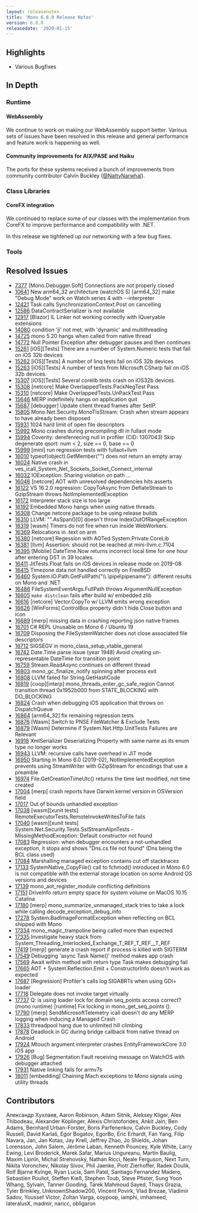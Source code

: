 ```yaml
---
layout: releasenotes
title: 'Mono 6.8.0 Release Notes'
version: 6.8.0
releasedate: '2020-01-15'
---
```


## Highlights

-   Various Bugfixes

## In Depth

### Runtime

#### WebAssembly

We continue to work on making our WebAssembly support better. Various sets of issues have been resolved in this release and general performance and feature work is happening as well.

#### Community improvements for AIX/PASE and Haiku

The ports for these systems received a bunch of improvements from community contributor Calvin Buckley ([@NattyNarwhal](https://github.com/NattyNarwhal)).

### Class Libraries

#### CoreFX integration

We continued to replace some of our classes with the implementation from CoreFX to improve performance and compatibility with .NET.

In this release we tightened up our networking with a few bug fixes.

### Tools

## Resolved Issues

-   [7377](https://github.com/mono/mono/issues/7377) \[Mono.Debugger.Soft\] Connections are not properly closed
-   [10641](https://github.com/mono/mono/issues/10641) New arm64_32 architecture (watchOS 5) \[arm64_32\] make "Debug Mode" work on Watch series 4 with --interpreter
-   [12421](https://github.com/mono/mono/issues/12421) Task calls SynchronizationContext.Post on cancelling
-   [12586](https://github.com/mono/mono/issues/12586) DataContractSerializer is not available
-   [12917](https://github.com/mono/mono/issues/12917) \[Blazor\] IL Linker not working correctly with IQueryable extensions
-   [14080](https://github.com/mono/mono/issues/14080) condition 'ji' not met, with 'dynamic' and multithreading
-   [14725](https://github.com/mono/mono/issues/14725) mono 5.20 hangs when called from native thread
-   [14772](https://github.com/mono/mono/issues/14772) Null Pointer Exception after debugger pauses and then continues
-   [15261](https://github.com/mono/mono/issues/15261) \[iOS\]\[Tests\] There are a number of System.Numeric tests that fail on iOS 32b devices
-   [15262](https://github.com/mono/mono/issues/15262) \[iOS\]\[Tests\] A number of linq tests fail on iOS 32b devices
-   [15263](https://github.com/mono/mono/issues/15263) \[iOS\]\[Tests\] A number of tests from Microsoft.CSharp fail on iOS 32b devices.
-   [15307](https://github.com/mono/mono/issues/15307) \[iOS\]\[Tests\] Several corelib tests crash on iOS32b devices.
-   [15308](https://github.com/mono/mono/issues/15308) \[netcore\] Make OverlappedTests.PackNegTest Pass
-   [15310](https://github.com/mono/mono/issues/15310) \[netcore\] Make OverlappedTests.UnPackTest Pass
-   [15646](https://github.com/mono/mono/issues/15646) MERP indefinitely hangs on application quit
-   [15687](https://github.com/mono/mono/issues/15687) \[debugger\] Update client thread frames after SetIP.
-   [15805](https://github.com/mono/mono/issues/15805) Mono.Net.Security.MonoTlsStream: Crash when stream appears to have already been disposed
-   [15931](https://github.com/mono/mono/issues/15931) 1024 hard limit of open file descriptors
-   [15992](https://github.com/mono/mono/issues/15992) Mono crashes during precompiling dll in fullaot mode
-   [15994](https://github.com/mono/mono/issues/15994) Coverity: derefenrecing null in profiler (CID: 1307043) Skip degenerate qsort: num \< 2, size == 0, base == 0
-   [15999](https://github.com/mono/mono/issues/15999) \[mini\] run regression tests with fullaot+llvm
-   [16010](https://github.com/mono/mono/issues/16010) typeof(object).GetMember("") does not return an empty array
-   [16024](https://github.com/mono/mono/issues/16024) Native crash in ves_icall_System_Net_Sockets_Socket_Connect_internal
-   [16032](https://github.com/mono/mono/issues/16032) IOException: Sharing violation on path ...
-   [16046](https://github.com/mono/mono/issues/16046) \[netcore\] AOT with unresolved dependencies hits asserts
-   [16122](https://github.com/mono/mono/issues/16122) VS 16.2.0 regression: CopyToAsync from DeflateStream to GzipStream throws NotImplementedException
-   [16172](https://github.com/mono/mono/issues/16172) Interpreter stack size is too large
-   [16192](https://github.com/mono/mono/issues/16192) Embedded Mono hangs when using native threads
-   [16308](https://github.com/mono/mono/issues/16308) Change netcore package to be using release builds
-   [16310](https://github.com/mono/mono/issues/16310) LLVM: "".AsSpan()\[0\] doesn't throw IndexOutOfRangeException
-   [16319](https://github.com/mono/mono/issues/16319) \[wasm\] Timers do not fire when run inside WebWorkers.
-   [16369](https://github.com/mono/mono/issues/16369) Relocations in .text on arm
-   [16380](https://github.com/mono/mono/issues/16380) \[netcore\] Regession with AOTed System.Private.CoreLib
-   [16381](https://github.com/mono/mono/issues/16381) \[llvm\] Assertion: should not be reached at mini-llvm.c:7104
-   [16395](https://github.com/mono/mono/issues/16395) \[Mobile\] DateTime.Now returns incorrect local time for one hour after entering DST in 39 locales.
-   [16411](https://github.com/mono/mono/issues/16411) JitTests.Float fails on iOS devices in release mode on 2019-08
-   [16415](https://github.com/mono/mono/issues/16415) Timezone data not handled correctly on FreeBSD
-   [16460](https://github.com/mono/mono/issues/16460) System.IO.Path.GetFullPath("\\\\.\\pipe\\pipename"): different results on Mono and .NET
-   [16486](https://github.com/mono/mono/issues/16486) FileSystemEventArgs.FullPath throws ArgumentNullException
-   [16605](https://github.com/mono/mono/issues/16605) `make distclean` fails after build w/ embedded zlib
-   [16616](https://github.com/mono/mono/issues/16616) \[netcore\] Vector.CopyTo w/ LLVM emits wrong exception
-   [16626](https://github.com/mono/mono/issues/16626) \[WinForms\] ControlBox property didn\`t hide Close button and icon
-   [16689](https://github.com/mono/mono/issues/16689) \[merp\] missing data in crashing reporting json native frames
-   [16701](https://github.com/mono/mono/issues/16701) C# REPL Unusable on Mono 6 / Ubuntu 19
-   [16709](https://github.com/mono/mono/issues/16709) Disposing the FileSystemWatcher does not close associated file descriptors
-   [16712](https://github.com/mono/mono/issues/16712) SIGSEGV in mono_class_setup_vtable_general
-   [16742](https://github.com/mono/mono/issues/16742) Date.Time parse issue (year 1948) Avoid creating un-representable DateTime for transition point
-   [16759](https://github.com/mono/mono/issues/16759) Stream.ReadAsync continues on different thread
-   [16803](https://github.com/mono/mono/issues/16803) mono_gc_finalize_notify spinning after process exit
-   [16808](https://github.com/mono/mono/issues/16808) LLVM failed for String.GetHashCode
-   [16819](https://github.com/mono/mono/issues/16819) \[coop\]\[interp\] mono_threads_enter_gc_safe_region Cannot transition thread 0x1952b000 from STATE_BLOCKING with DO_BLOCKING
-   [16824](https://github.com/mono/mono/issues/16824) Crash when debugging iOS application that throws on DispatchQueue
-   [16864](https://github.com/mono/mono/issues/16864) \[arm64_32\] fix remaining regression tests
-   [16876](https://github.com/mono/mono/issues/16876) \[Wasm\] Switch to PNSE FileWatcher & Exclude Tests
-   [16879](https://github.com/mono/mono/issues/16879) \[Wasm\] Determine if System.Net.Http.UnitTests Failures are Relevant
-   [16918](https://github.com/mono/mono/issues/16918) XmlSerializer Deserializing Property with same name as its enum type no longer works
-   [16943](https://github.com/mono/mono/issues/16943) LLVM: recursive calls have overhead in JIT mode
-   [16950](https://github.com/mono/mono/issues/16950) Starting in Mono 6.0 (2019-02), NotImplementedException prevents using StreamWriter with GZipStream for encodings that use a preamble
-   [16974](https://github.com/mono/mono/issues/16974) File.GetCreationTimeUtc() returns the time last modified, not time created
-   [17004](https://github.com/mono/mono/issues/17004) \[merp\] crash reports have Darwin kernel version in OSVersion field
-   [17017](https://github.com/mono/mono/issues/17017) Out of bounds unhandled exception
-   [17038](https://github.com/mono/mono/issues/17038) \[wasm\]\[xunit tests\] RemoteExecutorTests.RemoteInvokeWritesToFile fails
-   [17040](https://github.com/mono/mono/issues/17040) \[wasm\]\[xunit tests\] System.Net.Security.Tests.SslStreamAlpnTests - MissingMethodException: Default constructor not found
-   [17083](https://github.com/mono/mono/issues/17083) Regression: when debugger encounters a not-unhandled exception, it stops and shows "Dns.cs file not found" (Dns being the BCL class used)
-   [17084](https://github.com/mono/mono/issues/17084) Marshalling managed exception contains cut off stacktraces
-   [17133](https://github.com/mono/mono/issues/17133) SystemNative_CopyFile() call to fchmod() introduced in Mono 6.0 is not compatible with the external storage location on some Android OS versions and devices
-   [17139](https://github.com/mono/mono/issues/17139) mono_aot_register_module conflicting definitions
-   [17151](https://github.com/mono/mono/issues/17151) DriveInfo return empty space for system volume on MacOS 10.15 Catalina
-   [17180](https://github.com/mono/mono/issues/17180) \[merp\] mono_summarize_unmanaged_stack tries to take a lock while calling decode_exception_debug_info
-   [17278](https://github.com/mono/mono/issues/17278) System.BadImageFormatException when reflecting on BCL shipped with Mono
-   [17334](https://github.com/mono/mono/issues/17334) mono_magic_trampoline being called more than expected
-   [17335](https://github.com/mono/mono/issues/17335) Investigate heavy stack from System_Threading_Interlocked_Exchange_T\_REF_T\_REF\_\_T_REF
-   [17419](https://github.com/mono/mono/issues/17419) \[merp\] generate a crash report if process is killed with SIGTERM
-   [17549](https://github.com/mono/mono/issues/17549) Debugging 'async Task<T> Name<T>()' method makes app crash
-   [17569](https://github.com/mono/mono/issues/17569) Await within method with return type Task<T> makes debugging fail
-   [17665](https://github.com/mono/mono/issues/17665) AOT + System.Reflection.Emit + ConstructorInfo doesn't work as expected
-   [17687](https://github.com/mono/mono/issues/17687) \[Regression\] Profiler's calls log SIGABRTs when using GDI+ loader
-   [17718](https://github.com/mono/mono/issues/17718) Delegate does not invoke target virtually
-   [17737](https://github.com/mono/mono/issues/17737) Q: is using loader lock for domain seq_points access correct? (mono runtime) \[runtime\] Fix locking in mono_get_seq_points ().
-   [17790](https://github.com/mono/mono/issues/17790) \[merp\] SendMicrosoftTelemetry icall doesn't do any MERP logging when inducing a Managed Crash
-   [17833](https://github.com/mono/mono/issues/17833) threadpool hang due to unlimited hill climbing
-   [17878](https://github.com/mono/mono/issues/17878) Deadlock in GC during bridge callback from native thread on Android
-   [17924](https://github.com/mono/mono/issues/17924) Mtouch argument interpreter crashes EntityFrameworkCore 3.0 iOS app
-   [17926](https://github.com/mono/mono/issues/17926) \[Bug\] Segmentation Fault receiving message on WatchOS with debugger attached
-   [17931](https://github.com/mono/mono/issues/17931) Native linking fails for armv7s
-   [18011](https://github.com/mono/mono/issues/18011) \[embedding\] Chaining Mach exceptions to Mono signals using utility threads

## Contributors

Александр Хухлаев, Aaron Robinson, Adam Sitnik, Aleksey Kliger, Alex Thibodeau, Alexander Köplinger, Alexis Christoforides, Ankit Jain, Ben Adams, Bernhard Urban-Forster, Boris Parfenenkov, Calvin Buckley, Cody Russell, David Karlaš, Egor Bogatov, EgorBo, Eric Erhardt, Fan Yang, Filip Navara, Jan, Jan Kotas, Jay Krell, Jeffrey Zhao, Jo Shields, Johan Lorensson, John Salem, Jérôme Laban, Kenneth Pouncey, Kyle White, Larry Ewing, Levi Broderick, Marek Safar, Marius Ungureanu, Martin Baulig, Maxim Lipnin, Michal Strehovský, Nathan Ricci, Neale Ferguson, Next Turn, Nikita Voronchev, Nikolay Sivov, Phil Jaenke, Piotr Zierhoffer, Radek Doulik, Rolf Bjarne Kvinge, Ryan Lucia, Sam Patel, Santiago Fernandez Madero, Sebastien Pouliot, Steffen Kieß, Stephen Toub, Steve Pfister, Sung Yoon Whang, Sylvain, Tanner Gooding, Tarek Mahmoud Sayed, Thays Grazia, Tyler Brinkley, UnknownShadow200, Vincent Povirk, Vlad Brezae, Vladimir Sadov, Youssef Victor, Zoltan Varga, coypoop, iamphi, imhameed, lateralusX, madmir, naricc, obligaron
